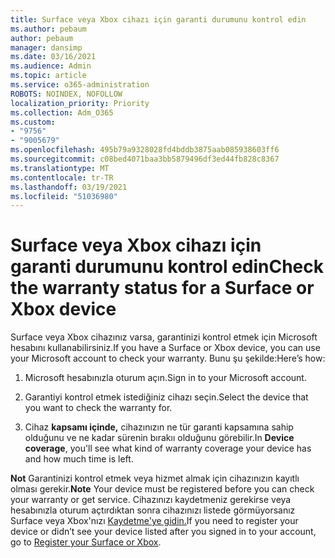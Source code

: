 ```yaml
---
title: Surface veya Xbox cihazı için garanti durumunu kontrol edin
ms.author: pebaum
author: pebaum
manager: dansimp
ms.date: 03/16/2021
ms.audience: Admin
ms.topic: article
ms.service: o365-administration
ROBOTS: NOINDEX, NOFOLLOW
localization_priority: Priority
ms.collection: Adm_O365
ms.custom:
- "9756"
- "9005679"
ms.openlocfilehash: 495b79a9328028fd4bddb3875aab085938603ff6
ms.sourcegitcommit: c08bed4071baa3bb5879496df3ed44fb828c8367
ms.translationtype: MT
ms.contentlocale: tr-TR
ms.lasthandoff: 03/19/2021
ms.locfileid: "51036980"
---
```

# <a name="check-the-warranty-status-for-a-surface-or-xbox-device"></a><span data-ttu-id="acd78-102">Surface veya Xbox cihazı için garanti durumunu kontrol edin</span><span class="sxs-lookup"><span data-stu-id="acd78-102">Check the warranty status for a Surface or Xbox device</span></span>

<span data-ttu-id="acd78-103">Surface veya Xbox cihazınız varsa, garantinizi kontrol etmek için Microsoft hesabını kullanabilirsiniz.</span><span class="sxs-lookup"><span data-stu-id="acd78-103">If you have a Surface or Xbox device, you can use your Microsoft account to check your warranty.</span></span> <span data-ttu-id="acd78-104">Bunu şu şekilde:</span><span class="sxs-lookup"><span data-stu-id="acd78-104">Here’s how:</span></span>

1. <span data-ttu-id="acd78-105">Microsoft hesabınızla oturum açın.</span><span class="sxs-lookup"><span data-stu-id="acd78-105">Sign in to your Microsoft account.</span></span> 

1. <span data-ttu-id="acd78-106">Garantiyi kontrol etmek istediğiniz cihazı seçin.</span><span class="sxs-lookup"><span data-stu-id="acd78-106">Select the device that you want to check the warranty for.</span></span>

1. <span data-ttu-id="acd78-107">Cihaz **kapsamı içinde,** cihazınızın ne tür garanti kapsamına sahip olduğunu ve ne kadar sürenin bırakıı olduğunu görebilir.</span><span class="sxs-lookup"><span data-stu-id="acd78-107">In **Device coverage**, you'll see what kind of warranty coverage your device has and how much time is left.</span></span>

<span data-ttu-id="acd78-108">**Not** Garantinizi kontrol etmek veya hizmet almak için cihazınızın kayıtlı olması gerekir.</span><span class="sxs-lookup"><span data-stu-id="acd78-108">**Note** Your device must be registered before you can check your warranty or get service.</span></span> <span data-ttu-id="acd78-109">Cihazınızı kaydetmeniz gerekirse veya hesabınızla oturum açtırdıktan sonra cihazınızı listede görmüyorsanız Surface veya Xbox'nızı [Kaydetme'ye gidin.](https://support.microsoft.com/surface/register-your-surface-or-xbox-fd7d73f8-b0e6-c9fa-e83b-0b64652e2376)</span><span class="sxs-lookup"><span data-stu-id="acd78-109">If you need to register your device or didn’t see your device listed after you signed in to your account, go to [Register your Surface or Xbox](https://support.microsoft.com/surface/register-your-surface-or-xbox-fd7d73f8-b0e6-c9fa-e83b-0b64652e2376).</span></span>
